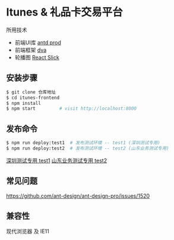 
# Itunes & 礼品卡交易平台


所用技术

- 前端UI库 [antd prod](https://pro.ant.design/docs/getting-started-cn)
- 前端框架 [dva](https://github.com/dvajs/dva)
- 轮播图 [React Slick](https://react-slick.neostack.com/docs/example/resizable) 


## 安装步骤

```bash
$ git clone 仓库地址
$ cd itunes-frontend
$ npm install
$ npm start         # visit http://localhost:8000
```

## 发布命令
```bash
$ npm run deploy:test1  # 发布测试环境 -- test1 (深圳测试专用)
$ npm run deploy:test2  # 发布测试环境 -- test2 (山东业务测试专用)

```

[深圳测试专用 test1](http://47.106.111.213:9050)
[山东业务测试专用 test2](http://47.106.111.213:9060)

## 常见问题
https://github.com/ant-design/ant-design-pro/issues/1520

## 兼容性

现代浏览器 及 IE11

